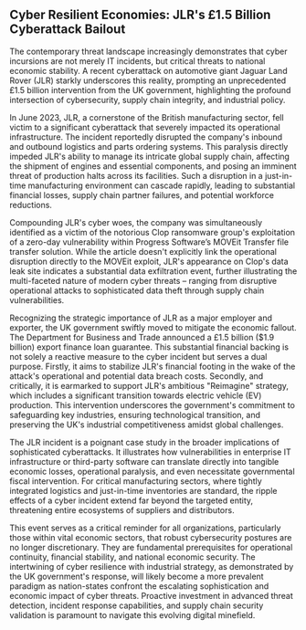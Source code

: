 ## Cyber Resilient Economies: JLR's £1.5 Billion Cyberattack Bailout

The contemporary threat landscape increasingly demonstrates that cyber incursions are not merely IT incidents, but critical threats to national economic stability. A recent cyberattack on automotive giant Jaguar Land Rover (JLR) starkly underscores this reality, prompting an unprecedented £1.5 billion intervention from the UK government, highlighting the profound intersection of cybersecurity, supply chain integrity, and industrial policy.

In June 2023, JLR, a cornerstone of the British manufacturing sector, fell victim to a significant cyberattack that severely impacted its operational infrastructure. The incident reportedly disrupted the company's inbound and outbound logistics and parts ordering systems. This paralysis directly impeded JLR's ability to manage its intricate global supply chain, affecting the shipment of engines and essential components, and posing an imminent threat of production halts across its facilities. Such a disruption in a just-in-time manufacturing environment can cascade rapidly, leading to substantial financial losses, supply chain partner failures, and potential workforce reductions.

Compounding JLR's cyber woes, the company was simultaneously identified as a victim of the notorious Clop ransomware group's exploitation of a zero-day vulnerability within Progress Software’s MOVEit Transfer file transfer solution. While the article doesn't explicitly link the operational disruption directly to the MOVEit exploit, JLR's appearance on Clop's data leak site indicates a substantial data exfiltration event, further illustrating the multi-faceted nature of modern cyber threats – ranging from disruptive operational attacks to sophisticated data theft through supply chain vulnerabilities.

Recognizing the strategic importance of JLR as a major employer and exporter, the UK government swiftly moved to mitigate the economic fallout. The Department for Business and Trade announced a £1.5 billion ($1.9 billion) export finance loan guarantee. This substantial financial backing is not solely a reactive measure to the cyber incident but serves a dual purpose. Firstly, it aims to stabilize JLR's financial footing in the wake of the attack's operational and potential data breach costs. Secondly, and critically, it is earmarked to support JLR's ambitious "Reimagine" strategy, which includes a significant transition towards electric vehicle (EV) production. This intervention underscores the government's commitment to safeguarding key industries, ensuring technological transition, and preserving the UK's industrial competitiveness amidst global challenges.

The JLR incident is a poignant case study in the broader implications of sophisticated cyberattacks. It illustrates how vulnerabilities in enterprise IT infrastructure or third-party software can translate directly into tangible economic losses, operational paralysis, and even necessitate governmental fiscal intervention. For critical manufacturing sectors, where tightly integrated logistics and just-in-time inventories are standard, the ripple effects of a cyber incident extend far beyond the targeted entity, threatening entire ecosystems of suppliers and distributors.

This event serves as a critical reminder for all organizations, particularly those within vital economic sectors, that robust cybersecurity postures are no longer discretionary. They are fundamental prerequisites for operational continuity, financial stability, and national economic security. The intertwining of cyber resilience with industrial strategy, as demonstrated by the UK government's response, will likely become a more prevalent paradigm as nation-states confront the escalating sophistication and economic impact of cyber threats. Proactive investment in advanced threat detection, incident response capabilities, and supply chain security validation is paramount to navigate this evolving digital minefield.